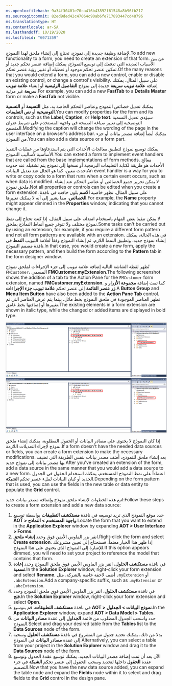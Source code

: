 ```yaml
---
ms.openlocfilehash: 9a34f30401e70ca416b43892f61548a8b96fb217
ms.sourcegitcommit: 82ed9ded42c47064c90ab6fe717893447cd48796
ms.translationtype: HT
ms.contentlocale: ar-SA
ms.lasthandoff: 10/19/2020
ms.locfileid: "6071359"
---
```


<span data-ttu-id="c352e-101">لإضافة وظيفة جديدة إلى نموذج، تحتاج إلى إنشاء ملحق لهذا النموذج.</span><span class="sxs-lookup"><span data-stu-id="c352e-101">To add new functionality to a form, you need to create an extension of that form.</span></span> <span data-ttu-id="c352e-102">من بين الأسباب العديدة التي تدفعك إلى توسيع النموذج، يمكنك إضافة عنصر تحكم جديد أو تمكين عنصر تحكم موجود أو تعطيله أو تغيير رؤية عنصر تحكم.</span><span class="sxs-lookup"><span data-stu-id="c352e-102">Of the many reasons that you would extend a form, you can add a new control, enable or disable an existing control, or change a control's visibility.</span></span> <span data-ttu-id="c352e-103">على سبيل المثال، يمكنك إضافة **علامة تبويب سريعة** جديدة إلى نموذج **التفاصيل الرئيسية** أو إنشاء **علامة تبويب سريعة** غير مرئية.</span><span class="sxs-lookup"><span data-stu-id="c352e-103">For example, you can add a new **FastTab** to a **Details Master** form or make a **FastTab** not visible.</span></span> 

<span data-ttu-id="c352e-104">يمكنك تعديل خصائص النموذج وعناصر التحكم الخاصة به، مثل **التسيمة** أو **التسمية التوضيحية** أو **نص التعليمات**.</span><span class="sxs-lookup"><span data-stu-id="c352e-104">You can modify properties for the form and its controls, such as the **Label**, **Caption**, or **Help text**.</span></span> <span data-ttu-id="c352e-105">سيؤدي تعديل التسمية التوضيحية إلى تغيير صياغة الصفحة في واجهة المستخدم على شريط عنوان المتصفح.</span><span class="sxs-lookup"><span data-stu-id="c352e-105">Modifying the caption will change the wording of the page in the user interface on a browser's address bar.</span></span> <span data-ttu-id="c352e-106">يمكنك أيضاً إضافة مصدر بيانات أو جزء من النموذج.</span><span class="sxs-lookup"><span data-stu-id="c352e-106">You can also add a data source or a form part.</span></span>

<span data-ttu-id="c352e-107">يمكنك توسيع نموذج لتطبيق معالجات الأحداث التي يتم استدعاؤها من عمليات التنفيذ الأساسية لأساليب النموذج.</span><span class="sxs-lookup"><span data-stu-id="c352e-107">You can extend a form to implement event handlers that are called from the base implementations of form methods.</span></span> <span data-ttu-id="c352e-108">معالج الأحداث هو طريقة لكتابة التعليمات البرمجية أو نسخها إلى نموذج يتم تشغيله عند حدوث حدث معين، كما هو الحال عند تعديل البيانات.</span><span class="sxs-lookup"><span data-stu-id="c352e-108">An event handler is a way for you to write or copy code to a form that runs when a certain event occurs, such as when data is modified.</span></span> <span data-ttu-id="c352e-109">لا يمكن تحرير جميع الخصائص أو عناصر التحكم عند إنشاء ملحق نموذج.</span><span class="sxs-lookup"><span data-stu-id="c352e-109">Not all properties or controls can be edited when you create a form extension.</span></span> <span data-ttu-id="c352e-110">على سبيل المثال، تظهر خاصية **الاسم** بلون خافت في نافذة **الخصائص**، مما يشير إلى أنه لا يمكنك تغييرها.</span><span class="sxs-lookup"><span data-stu-id="c352e-110">For example, the **Name** property might appear dimmed in the **Properties** window, indicating that you cannot change it.</span></span>

<span data-ttu-id="c352e-111">لا يمكن تنفيذ بعض المهام باستخدام امتداد، على سبيل المثال، إذا كنت تحتاج إلى نمط نموذج مختلف ولا تتوفر جميع أنماط النماذج بملحق.</span><span class="sxs-lookup"><span data-stu-id="c352e-111">Some tasks can't be carried out by using an extension, for example, if you require a different form pattern and not all form patterns are available with an extension.</span></span> <span data-ttu-id="c352e-112">في هذه الحالة، يمكنك إنشاء نموذج جديد، وتطبيق النمط اللازم، ثم إنشاء النموذج وفقاً لعلامة التبويب **النمط** في نافذة مصمم النموذج.</span><span class="sxs-lookup"><span data-stu-id="c352e-112">In that case, you would create a new form, apply the necessary pattern, and then build the form according to the **Pattern** tab in the form designer window.</span></span>

<span data-ttu-id="c352e-113">تُظهر لقطة الشاشة التالية إضافة علامة تبويب إلى جزء الإجراءات لملحق نموذج `FMCustomer`، المسمى **FMCustomer.myExtension**.</span><span class="sxs-lookup"><span data-stu-id="c352e-113">The following screenshot shows the addition of a tab to the Action Pane for the `FMCustomer` form extension, named **FMCustomer.myExtension**.</span></span> <span data-ttu-id="c352e-114">كما تمت إضافة **مجموعة الأزرار** و **زر عنصر القائمة** إلى عنصر تحكم **علامة تبويب جزء الإجراءات**.</span><span class="sxs-lookup"><span data-stu-id="c352e-114">A **Button Group** and **Menu Item Button** have also been added to the **Action Pane Tab** control.</span></span> <span data-ttu-id="c352e-115">تظهر العناصر الموجودة في ملحق النموذج بخط مائل، بينما يتم عرض العناصر التي تم تغييرها أو إضافتها بخط غامق.</span><span class="sxs-lookup"><span data-stu-id="c352e-115">The existing elements in a form extension are shown in italic type, while the changed or added items are displayed in bold type.</span></span>

<span data-ttu-id="c352e-116">[![هذه لقطة شاشة من Visual Studio لملحق نموذج FMCustomer مع علامة تبويب جزء الإجراءات المضافة ومجموعة الأزرار وزر عنصر القائمة.](../media/form-extend.png)](../media/form-extend.png#lightbox)</span><span class="sxs-lookup"><span data-stu-id="c352e-116">[![This is a screenshot from Visual Studio of an FMCustomer form extension with an added Action Pane Tab, Button Group, and Menu Item Button.](../media/form-extend.png)](../media/form-extend.png#lightbox)</span></span>

<span data-ttu-id="c352e-117">إذا كان النموذج لا يحتوي على مصادر البيانات أو الحقول المطلوبة، يمكنك إنشاء ملحق نموذج لإجراء التعديلات اللازمة.</span><span class="sxs-lookup"><span data-stu-id="c352e-117">If a form doesn't have the needed data sources or fields, you can create a form extension to make the necessary modifications.</span></span> <span data-ttu-id="c352e-118">بعد إنشاء ملحق للنموذج، أضف مصدر بيانات بنفس الطريقة التي تضيف بها مصدر بيانات إلى نموذج جديد.</span><span class="sxs-lookup"><span data-stu-id="c352e-118">After you've created an extension of the form, add a data source in the same manner that you would add a data source to a new form.</span></span> <span data-ttu-id="c352e-119">اعتماداً على نمط النموذج المستخدم، يمكنك استخدام الحقول في الجدول الجديد أو كيان البيانات لملء عنصر تحكم **الشبكة**.</span><span class="sxs-lookup"><span data-stu-id="c352e-119">Depending on the form pattern that is used, you can use the fields in the new table or data entity to populate the **Grid** control.</span></span>

<span data-ttu-id="c352e-120">اتبع هذه الخطوات لإنشاء ملحق نموذج وإضافة مصدر بيانات جديد:</span><span class="sxs-lookup"><span data-stu-id="c352e-120">Follow these steps to create a form extension and add a new data source:</span></span>

1.  <span data-ttu-id="c352e-121">حدد موقع النموذج الذي تريد توسيعه في نافذة **مستكشف التطبيقات** بواسطة توسيع **AOT > واجهة المستخدم > النماذج**.</span><span class="sxs-lookup"><span data-stu-id="c352e-121">Locate the form that you want to extend in the **Application Explorer** window by expanding **AOT > User Interface > Forms**.</span></span>
2.  <span data-ttu-id="c352e-122">انقر بزر الماوس الأيمن فوق وحدد **إنشاء ملحق**.</span><span class="sxs-lookup"><span data-stu-id="c352e-122">Right-click the form and select **Create extension**.</span></span> <span data-ttu-id="c352e-123">إذا ظهر هذا الخيار معتماً، فستحتاج إلى تعيين مشروعك للإشارة إلى النموذج الذي يحتوي على هذا النموذج.</span><span class="sxs-lookup"><span data-stu-id="c352e-123">If this option appears dimmed, you will need to set your project to reference the model that contains that form.</span></span>
3.  <span data-ttu-id="c352e-124">في نافذة **مستكشف الحلول**، انقر بزر الماوس الأيمن فوق ملحق النموذج وحدد **إعادة تسمية**.</span><span class="sxs-lookup"><span data-stu-id="c352e-124">In the **Solution Explorer** window, right-click your form extension and select **Rename**.</span></span> <span data-ttu-id="c352e-125">أضف لاحقة خاصة بالشركة، مثل `.myExtension` أو `.abcExtension`.</span><span class="sxs-lookup"><span data-stu-id="c352e-125">Add a company-specific suffix, such as `.myExtension` or `.abcExtension`.</span></span>
4.  <span data-ttu-id="c352e-126">في نافذة **مستكشف الحلول**، انقر بزر الماوس الأيمن فوق ملحق النموذج وحدد **فتح**.</span><span class="sxs-lookup"><span data-stu-id="c352e-126">In the **Solution Explorer** window, right-click your form extension and select **Open**.</span></span>
5.  <span data-ttu-id="c352e-127">في نافذة **مستكشف التطبيقات**، قم بتوسيع **AOT > نموذج البيانات > الجداول**.</span><span class="sxs-lookup"><span data-stu-id="c352e-127">In the **Application Explorer** window, expand **AOT > Data Model > Tables**.</span></span>
6.  <span data-ttu-id="c352e-128">حدد واسحب الجدول المطلوب من قائمة **الجداول** إلى عقدة **مصادر البيانات** من النموذج.</span><span class="sxs-lookup"><span data-stu-id="c352e-128">Select and drag your desired table from the **Tables** list to the **Data Sources** node of the form.</span></span>
7.  <span data-ttu-id="c352e-129">بدلا من ذلك، يمكنك تحديد جدول من المشروع في نافذة **مستكشف الحلول** وسحبه إلى عقدة **مصادر البيانات** في النموذج.</span><span class="sxs-lookup"><span data-stu-id="c352e-129">Alternatively, you can select a table from your project in the **Solution Explorer** window and drag it to the **Data Sources** node of the form.</span></span>
8.  <span data-ttu-id="c352e-130">الآن بعد أن تمت إضافة مصدر البيانات الجديد، يمكنك توسيع عقدة الجدول وتوسيع عقدة **الحقول** داخلها لتحديد وسحب الحقول إلى عنصر تحكم **الشبكة** في جزء التصميم.</span><span class="sxs-lookup"><span data-stu-id="c352e-130">Now that you have the new data source added, you can expand the table node and expand the **Fields** node within it to select and drag fields to the **Grid** control in the design pane.</span></span>
